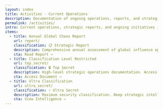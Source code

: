 ```yaml
---
layout: index
title: Activities - Current Operations
description: Documentation of ongoing operations, reports, and strategic initiatives
permalink: /activities/
intro: Current operations, strategic reports, and ongoing initiatives in global influence management.
items:
  - title: Annual Global Chaos Report
    url: report/
    classification: 📋 Strategic Report
    description: Comprehensive annual assessment of global influence operations, media control, and society management initiatives.
    cta: Read Report →
  - title: Classification Level Restricted
    url: top_secret/
    classification: 🔒 Top Secret
    description: High-level strategic operations documentation. Access restricted to qualified personnel only.
    cta: Access Document →
  - title: Ultra Classification
    url: ultra_secret/
    classification: ⚡ Ultra Secret
    description: Maximum security classification. Deep strategic intelligence and operational protocols.
    cta: View Intelligence →
---
```

